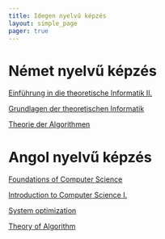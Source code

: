 ```yaml
---
title: Idegen nyelvű képzés
layout: simple_page 
pager: true 
---
```





Német nyelvű képzés
=================


[Einführung in die theoretische Informatik II.](https://portal.vik.bme.hu/kepzes/targyak/VIMA2603/)

[Grundlagen der theoretischen Informatik](https://portal.vik.bme.hu/kepzes/targyak/VIMA2555/)

[Theorie der Algorithmen](https://portal.vik.bme.hu/kepzes/targyak/VIMA2607/)


Angol nyelvű képzés
===================

[Foundations of Computer Science](http://cs.bme.hu/fcs/)

[Introduction to Computer Science I.](http://cs.bme.hu/bsz1-english)

[System optimization](https://portal.vik.bme.hu/kepzes/targyak/VISZMA02/en/)

[Theory of Algorithm](http://cs.bme.hu/thalg/)
